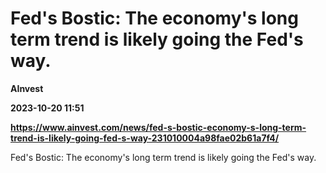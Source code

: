 # Fed's Bostic: The economy's long term trend is likely going the Fed's way.
**AInvest**

**2023-10-20 11:51**

**https://www.ainvest.com/news/fed-s-bostic-economy-s-long-term-trend-is-likely-going-fed-s-way-231010004a98fae02b61a7f4/**

Fed's Bostic: The economy's long term trend is likely going the Fed's way.